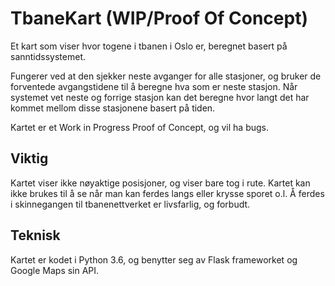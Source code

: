 # TbaneKart (WIP/Proof Of Concept)

Et kart som viser hvor togene i tbanen i Oslo er, beregnet basert på sanntidssystemet.

Fungerer ved at den sjekker neste avganger for alle stasjoner, og bruker de forventede avgangstidene til å beregne hva som er neste stasjon. Når systemet vet neste og forrige stasjon kan det beregne hvor langt det har kommet mellom disse stasjonene basert på tiden.

Kartet er et Work in Progress Proof of Concept, og vil ha bugs.

## Viktig

Kartet viser ikke nøyaktige posisjoner, og viser bare tog i rute. Kartet kan ikke brukes til å se når man kan ferdes langs eller krysse sporet o.l. Å ferdes i skinnegangen til tbanenettverket er livsfarlig, og forbudt.

## Teknisk

Kartet er kodet i Python 3.6, og benytter seg av Flask frameworket og Google Maps sin API.